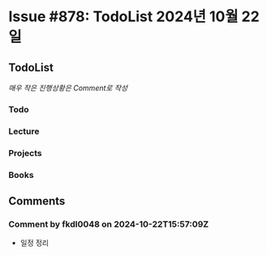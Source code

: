 # Issue #878: TodoList 2024년 10월 22일

## TodoList

*매우 작은 진행상황은 Comment로 작성*

### Todo  

### Lecture

### Projects

### Books


## Comments

### Comment by fkdl0048 on 2024-10-22T15:57:09Z

- 일정 정리

